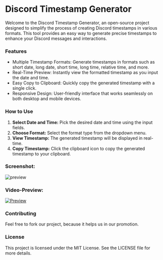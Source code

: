 # Discord Timestamp Generator

Welcome to the Discord Timestamp Generator, an open-source project designed to simplify the process of creating Discord timestamps in various formats. This tool provides an easy way to generate precise timestamps to enhance your Discord messages and interactions.

### Features

- Multiple Timestamp Formats: Generate timestamps in formats such as short date, long date, short time, long time, relative time, and more.
- Real-Time Preview: Instantly view the formatted timestamp as you input the date and time.
- Easy Copy to Clipboard: Quickly copy the generated timestamp with a single click.
- Responsive Design: User-friendly interface that works seamlessly on both desktop and mobile devices.

### How to Use

1. **Select Date and Time:** Pick the desired date and time using the input fields.
2. **Choose Format:** Select the format type from the dropdown menu.
3. **View Timestamp:** The generated timestamp will be displayed in real-time.
4. **Copy Timestamp:** Click the clipboard icon to copy the generated timestamp to your clipboard.

### Screenshot:

<img src="https://cdn.glitch.global/a2b50095-8314-4c25-87ec-f329e288b61f/73?v=1719589353423" alt="preview">

### Video-Preview:

<a href="https://cdn.glitch.global/a2b50095-8314-4c25-87ec-f329e288b61f/74.mp4?v=1719589414173" title="Preview"><img src="https://cdn.glitch.global/a2b50095-8314-4c25-87ec-f329e288b61f/75.jpg?v=1719589581877" alt="Preview" /></a>

### Contributing

Feel free to fork our project, because it helps us in our promotion.

### License

This project is licensed under the MIT License. See the LICENSE file for more details.
